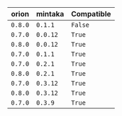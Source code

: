 | orion | mintaka | Compatible | 
 |-------|------|-----| 
| ```0.8.0``` | ```0.1.1``` | ```False``` | 
| ```0.7.0``` | ```0.0.12``` | ```True``` | 
| ```0.8.0``` | ```0.0.12``` | ```True``` | 
| ```0.7.0``` | ```0.1.1``` | ```True``` | 
| ```0.7.0``` | ```0.2.1``` | ```True``` | 
| ```0.8.0``` | ```0.2.1``` | ```True``` | 
| ```0.7.0``` | ```0.3.12``` | ```True``` | 
| ```0.8.0``` | ```0.3.12``` | ```True``` | 
| ```0.7.0``` | ```0.3.9``` | ```True``` | 
